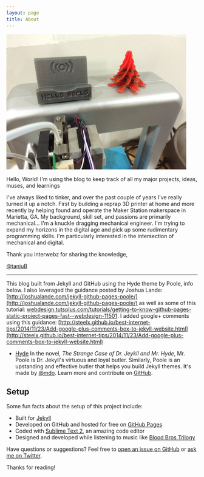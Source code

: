 ```yaml
---
layout: page
title: About
---
```


![Hello World](https://github.com/tanju-b/tanju-b.github.io/blob/master/_posts/Images/Hello-World.jpg?raw=true "Hello World")

<p class="message">
  Hello, World! I'm using the blog to keep track of all my major projects, ideas, muses, and learnings</p>

I've always liked to tinker, and over the past couple of years I've really turned it up a notch.  First by building a reprap 3D printer at home and more recently by helping found and operate the Maker Station makerspace in Marietta, GA.   My background, skill set, and passions are primarily mechanical... I'm a knuckle dragging mechanical engineer.  I'm trying to expand my horizons in the digital age and pick up some rudimentary programming skills.  I'm particularly interested in the intersection of mechanical and digital.

Thank you interwebz for sharing the knowledge,
  
[@tanjuB](https://twitter.com/tanjuB)  




***
This blog built from Jekyll and GitHub using the Hyde theme by Poole, info below.
I also leveraged the guidance posted by Joshua Lande: [http://joshualande.com/jekyll-github-pages-poole/](http://joshualande.com/jekyll-github-pages-poole/)  as well as some of this tutorial: [webdesign.tutsplus.com/tutorials/getting-to-know-github-pages-static-project-pages-fast--webdesign-11501](webdesign.tutsplus.com/tutorials/getting-to-know-github-pages-static-project-pages-fast--webdesign-11501).   I added google+ comments using this guidance: [http://steelx.github.io/best-internet-tips/2014/11/23/Add-google-plus-comments-box-to-jekyll-website.html](http://steelx.github.io/best-internet-tips/2014/11/23/Add-google-plus-comments-box-to-jekyll-website.html)

* [Hyde](http://hyde.getpoole.com)
In the novel, *The Strange Case of Dr. Jeykll and Mr. Hyde*, Mr. Poole is Dr. Jekyll's virtuous and loyal butler. Similarly, Poole is an upstanding and effective butler that helps you build Jekyll themes. It's made by [@mdo](https://twitter.com/mdo).
Learn more and contribute on [GitHub](https://github.com/poole).

## Setup

Some fun facts about the setup of this project include:

* Built for [Jekyll](http://jekyllrb.com)
* Developed on GitHub and hosted for free on [GitHub Pages](https://pages.github.com)
* Coded with [Sublime Text 2](http://sublimetext.com), an amazing code editor
* Designed and developed while listening to music like [Blood Bros Trilogy](https://soundcloud.com/maddecent/sets/blood-bros-series)

Have questions or suggestions? Feel free to [open an issue on GitHub](https://github.com/poole/issues/new) or [ask me on Twitter](https://twitter.com/mdo).

Thanks for reading!
